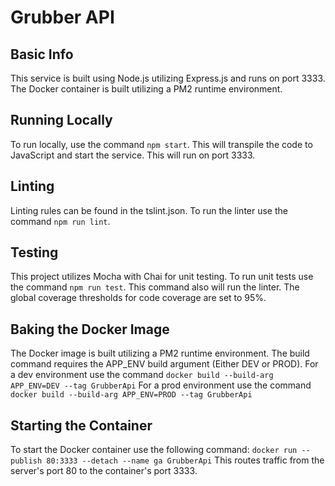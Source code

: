 # Grubber API

## Basic Info

This service is built using Node.js utilizing Express.js and runs on port 3333.
The Docker container is built utilizing a PM2 runtime environment.

## Running Locally

To run locally, use the command `npm start`. This will transpile the code to JavaScript and start the service. This will run on port 3333.

## Linting

Linting rules can be found in the tslint.json. To run the linter use the command `npm run lint`.

## Testing

This project utilizes Mocha with Chai for unit testing. To run unit tests use the command `npm run test`.
This command also will run the linter. The global coverage thresholds for code coverage are set to 95%.

## Baking the Docker Image

The Docker image is built utilizing a PM2 runtime environment. The build command requires the APP_ENV build argument (Either DEV or PROD).
For a dev environment use the command ``docker build --build-arg APP_ENV=DEV --tag GrubberApi``
For a prod environment use the command ``docker build --build-arg APP_ENV=PROD --tag GrubberApi``

## Starting the Container

To start the Docker container use the following command: ``docker run --publish 80:3333 --detach --name ga GrubberApi``
This routes traffic from the server's port 80 to the container's port 3333.